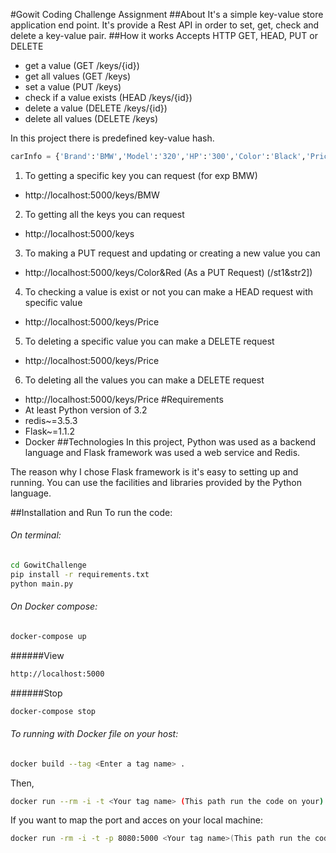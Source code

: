 #Gowit Coding Challenge Assignment
##About
It's a simple key-value store application end point. It's provide a Rest API in order to set, get, check and delete a key-value pair.
##How it works
Accepts HTTP GET, HEAD, PUT or DELETE
* get a value (GET /keys/{id})
* get all values (GET /keys)
* set a value (PUT /keys)
* check if a value exists (HEAD /keys/{id})
* delete a value (DELETE /keys/{id})
* delete all values (DELETE /keys)

In this project there is predefined key-value hash.

```python
carInfo = {'Brand':'BMW','Model':'320','HP':'300','Color':'Black','Price':'100000'}
```
1. To getting a specific key you can request (for exp BMW)
* http://localhost:5000/keys/BMW
2. To getting all the keys you can request
* http://localhost:5000/keys
3. To making a PUT request and updating or creating a new value you can
* http://localhost:5000/keys/Color&Red (As a PUT Request) (/st1&str2])
4. To checking a value is exist or not you can make a HEAD request with specific value
* http://localhost:5000/keys/Price
5. To deleting a specific value you can make a DELETE request
* http://localhost:5000/keys/Price
6. To deleting all the values you can make a DELETE request
* http://localhost:5000/keys/Price
#Requirements
* At least Python version of 3.2
* redis~=3.5.3
* Flask~=1.1.2
* Docker
##Technologies
In this project, Python was used as a backend language and Flask framework was used a web service and Redis.

The reason why I chose Flask framework is it's easy to setting up and running. You can use the facilities and libraries provided by the Python language.

##Installation and Run
To run the code:

###### On terminal:
 ```bash
cd GowitChallenge
pip install -r requirements.txt
python main.py
```

###### On Docker compose: 
```bash
docker-compose up
```
######View
```bash
http://localhost:5000
```
######Stop
```bash
docker-compose stop
```
###### To running with Docker file on your host: 
```bash
docker build --tag <Enter a tag name> .
```
Then,
```bash
docker run --rm -i -t <Your tag name> (This path run the code on your)
```
If you want to map the port and acces on your local machine:
```bash
docker run -rm -i -t -p 8080:5000 <Your tag name>(This path run the code on your)
```
